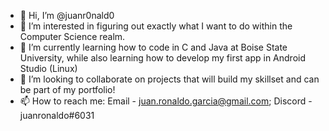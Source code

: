 - 👋 Hi, I’m @juanr0nald0
- 👀 I’m interested in figuring out exactly what I want to do within the Computer Science realm.
- 🌱 I’m currently learning how to code in C and Java at Boise State University, while also learning how to develop my first app in Android Studio (Linux)
- 💞️ I’m looking to collaborate on projects that will build my skillset and can be part of my portfolio!
- 📫 How to reach me: Email - juan.ronaldo.garcia@gmail.com; Discord - juanronaldo#6031

<!---
juanr0nald0/juanr0nald0 is a ✨ special ✨ repository because its `README.md` (this file) appears on your GitHub profile.
You can click the Preview link to take a look at your changes.
--->
